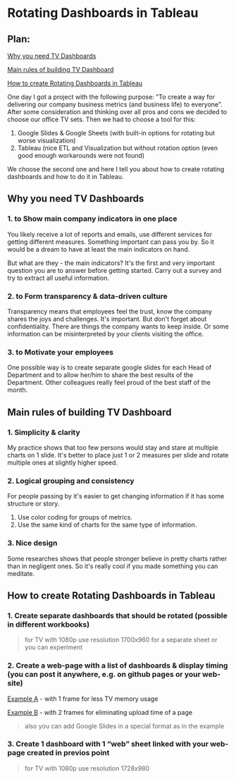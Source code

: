 # Rotating Dashboards in Tableau

## Plan:

[Why you need TV Dashboards](#why-you-need-tv-dashboards)

[Main rules of building TV Dashboard](#main-rules-of-building-tv-dashboard)

[How to create Rotating Dashboards in Tableau](#how-to-create-rotating-dashboards-in-tableau)


One day I got a project with the following purpose: "To create a way for delivering our company business metrics (and business life) to everyone". After some consideration and thinking over all pros and cons we decided to choose our office TV sets. Then we had to choose a tool for this: 

1. Google Slides & Google Sheets (with built-in options for rotating but worse visualization)
2. Tableau (nice ETL and Visualization but without rotation option (even good enough workarounds were not found)

We choose the second one and here I tell you about how to create rotating dashboards and how to do it in Tableau.

## Why you need TV Dashboards

### 1. to Show main company indicators in one place

You likely receive a lot of reports and emails, use different services for getting different measures. 
Something important can pass you by. So it would be a dream to have at least the main indicators on hand.

But what are they - the main indicators? It's the first and very important question you are to answer before getting started.
Carry out a survey and try to extract all useful information.

### 2. to Form transparency & data-driven culture

Transparency means that employees feel the trust, know the company shares the joys and challenges. 
It's important. But don't forget about confidentiality.
There are things the company wants to keep inside. Or some information can be misinterpreted by your clients visiting the office.

### 3. to Motivate your employees

One possible way is to create separate google slides for each Head of Department 
and to allow her/him to share the best results of the Department. 
Other colleagues really feel proud of the best staff of the month.


## Main rules of building TV Dashboard

### 1. Simplicity & clarity

My practice shows that too few persons would stay and stare at multiple charts on 1 slide.
It's better to place just 1 or 2 measures per slide and rotate multiple ones at slightly higher speed.

### 2. Logical grouping and consistency

For people passing by it's easier to get changing information if it has some structure or story.
1. Use color coding for groups of metrics. 
2. Use the same kind of charts for the same type of information.

### 3. Nice design

Some researches shows that people stronger believe in pretty charts rather than in negligent ones.
So it's really cool if you made something you can meditate.


## How to create Rotating Dashboards in Tableau

### 1. Create separate dashboards that should be rotated (possible in different workbooks)
> for TV with 1080р use resolution 1700х960 for a separate sheet or you can experiment

### 2. Create a web-page with a list of dashboards & display timing (you can post it anywhere, e.g. on github pages or your web-site)

[Example A](./index_1_frame.html) - with 1 frame for less TV memory usage

[Example B](./index_2_frames.html) - with 2 frames for eliminating upload time of a page

> also you can add Google Slides in a special format as in the example

### 3. Create 1 dashboard with 1 “web” sheet linked with your web-page created in previos point

> for TV with 1080р use resolution 1728х980
